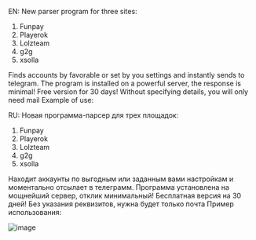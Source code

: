 EN:
New parser program for three sites: 
1. Funpay
2. Playerok
3. Lolzteam
4. g2g 
5. xsolla

Finds accounts by favorable or set by you settings and instantly sends to telegram.
The program is installed on a powerful server, the response is minimal!
Free version for 30 days! Without specifying details, you will only need mail
Example of use:

RU:
Новая программа-парсер для трех площадок: 
1. Funpay
2. Playerok
3. Lolzteam
4. g2g
5. xsolla

Находит аккаунты по выгодным или заданным вами настройкам и моментально отсылает в телеграмм.
Программа установлена на мощнейший сервер, отклик минимальный!
Бесплатная версия на 30 дней! Без указания реквизитов, нужна будет только почта
Пример использования:

![image](https://github.com/user-attachments/assets/2c59512e-7730-47f5-81f0-9372946400d1)
